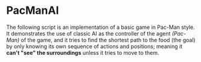 # PacManAI

The following script is an implementation of a basic game in Pac-Man style. It demonstrates the use of classic AI as
the controller of the agent _(Pac-Man)_ of the game, and it tries to find the shortest path to the food (the goal) by
only knowing its own sequence of actions and positions; meaning it __can't "see" the surroundings__ unless it tries
to move to them.
